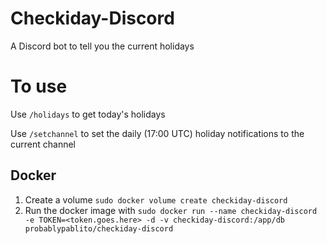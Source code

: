 # Checkiday-Discord
 A Discord bot to tell you the current holidays

# To use
Use `/holidays` to get today's holidays

Use `/setchannel` to set the daily (17:00 UTC) holiday notifications to the current channel

## Docker
1) Create a volume `sudo docker volume create checkiday-discord`
2) Run the docker image with `sudo docker run --name checkiday-discord -e TOKEN=<token.goes.here> -d -v checkiday-discord:/app/db probablypablito/checkiday-discord`